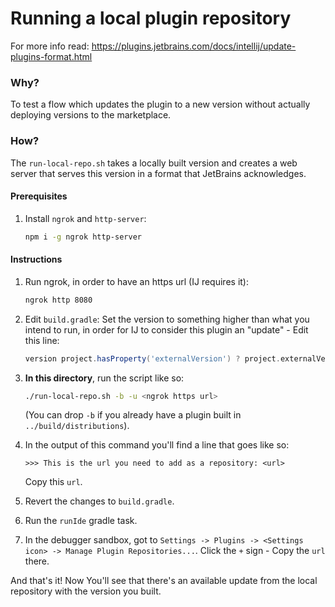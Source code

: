 # Running a local plugin repository
For more info read: https://plugins.jetbrains.com/docs/intellij/update-plugins-format.html

### Why?
To test a flow which updates the plugin to a new version without actually deploying versions to the marketplace.

### How?
The `run-local-repo.sh` takes a locally built version and creates a web server that serves this version in a format that JetBrains acknowledges.

#### Prerequisites
1. Install `ngrok` and `http-server`:
    ```bash
    npm i -g ngrok http-server
   ```

#### Instructions
1. Run ngrok, in order to have an https url (IJ requires it):
    ```bash
    ngrok http 8080
    ```
2. Edit `build.gradle`: Set the version to something higher than what you intend to run, in order for IJ to consider this plugin an "update" - Edit this line:
    ```groovy
   version project.hasProperty('externalVersion') ? project.externalVersion : '<your-version>'
   ```
3. **In this directory**, run the script like so:
    ```bash
    ./run-local-repo.sh -b -u <ngrok https url>
    ```
   (You can drop `-b` if you already have a plugin built in `../build/distributions`).
    
4. In the output of this command you'll find a line that goes like so:
    ```
   >>> This is the url you need to add as a repository: <url>
   ```
   Copy this `url`.
5. Revert the changes to `build.gradle`.
6. Run the `runIde` gradle task. 
7. In the debugger sandbox, got to `Settings -> Plugins -> <Settings icon> -> Manage Plugin Repositories...`. Click the `+` sign - Copy the `url` there.

And that's it! Now You'll see that there's an available update from the local repository with the version you built.